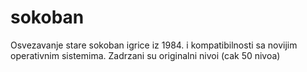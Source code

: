 # sokoban
Osvezavanje stare sokoban igrice iz 1984. i kompatibilnosti sa novijim operativnim sistemima.
Zadrzani su originalni nivoi (cak 50 nivoa)
